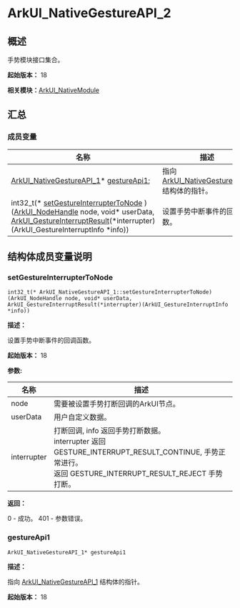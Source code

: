 # ArkUI_NativeGestureAPI_2


## 概述

手势模块接口集合。

**起始版本：** 18

**相关模块：**[ArkUI_NativeModule](_ark_u_i___native_module.md)


## 汇总


### 成员变量

| 名称 | 描述 |
| -------- | -------- |
| [ArkUI_NativeGestureAPI_1](_ark_u_i___native_gesture_a_p_i__1.md)* [gestureApi1](#gestureapi1); | 指向 [ArkUI_NativeGestureAPI_1](_ark_u_i___native_gesture_a_p_i__1.md) 结构体的指针。 |
| int32_t(\* [setGestureInterrupterToNode](#setgestureinterruptertonode) )([ArkUI_NodeHandle](_ark_u_i___native_module.md#arkui_nodehandle) node, void* userData, [ArkUI_GestureInterruptResult](_ark_u_i___native_module.md#arkui_gestureinterruptresult)(\*interrupter)(ArkUI_GestureInterruptInfo \*info)) | 设置手势中断事件的回调函数。 |


## 结构体成员变量说明


### setGestureInterrupterToNode

```
int32_t(* ArkUI_NativeGestureAPI_1::setGestureInterrupterToNode) (ArkUI_NodeHandle node, void* userData, ArkUI_GestureInterruptResult(*interrupter)(ArkUI_GestureInterruptInfo *info))
```
**描述：**

设置手势中断事件的回调函数。

**起始版本：** 18

**参数:**

| 名称 | 描述 |
| -------- | -------- |
| node | 需要被设置手势打断回调的ArkUI节点。 |
| userData | 用户自定义数据。 |
| interrupter | 打断回调, info 返回手势打断数据。<br />interrupter 返回 GESTURE_INTERRUPT_RESULT_CONTINUE, 手势正常进行。<br />返回 GESTURE_INTERRUPT_RESULT_REJECT 手势打断。 |

**返回：**

0 - 成功。 401 - 参数错误。

### gestureApi1

```
ArkUI_NativeGestureAPI_1* gestureApi1
```
**描述：**

指向 [ArkUI_NativeGestureAPI_1](_ark_u_i___native_gesture_a_p_i__1.md) 结构体的指针。

**起始版本：** 18
